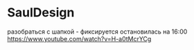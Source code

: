 # SaulDesign

разобраться с шапкой - фиксируется
остановилась на 16:00
https://www.youtube.com/watch?v=H-a0tMcrYCg
